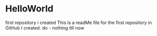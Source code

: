 # HelloWorld
first repository i created
This is a readMe file for the first repository in GitHub I created.
do - nothing till now
